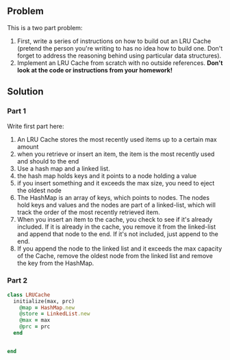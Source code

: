 ## Problem
This is a two part problem:
1. First, write a series of instructions on how to build out an LRU Cache (pretend
the person you're writing to has no idea how to build one. Don't forget to address
the reasoning behind using particular data structures).
2. Implement an LRU Cache from scratch with no outside references. **Don't look
at the code or instructions from your homework!**

## Solution

### Part 1
Write first part here:
1. An LRU Cache stores the most recently used items up to a certain max amount
2. when you retrieve or insert an item, the item is the most recently used and should to the end
3. Use a hash map and a linked list.
4. the hash map holds keys and it points to a node holding a value
5. if you insert something and it exceeds the max size, you need to eject the oldest node
5. The HashMap is an array of keys, which points to nodes. The nodes hold keys and values and the nodes are part of a linked-list, which will track the order of the most recently retrieved item.
6. When you insert an item to the cache, you check to see if it's already included. If it is already in the cache, you remove it from the linked-list and append that node to the end. If it's not included, just append to the end.
7. If you append the node to the linked list and it exceeds the max capacity of the Cache, remove the oldest node from the linked list and remove the key from the HashMap.


### Part 2
```ruby
class LRUCache
  initialize(max, prc)
    @map = HashMap.new
    @store = LinkedList.new
    @max = max
    @prc = prc
  end


end
```
